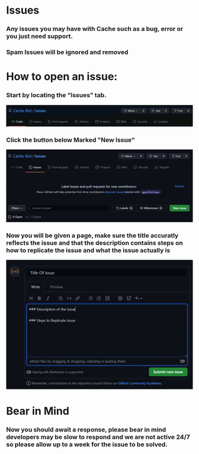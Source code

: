 # Issues
### Any issues you may have with Cache such as a bug, error or you just need support.
### Spam Issues will be ignored and removed

# How to open an issue:

### Start by locating the "Issues" tab.
![Tab](screenshots/tab.gif)

### Click the button below Marked "New Issue"
![Create](screenshots/create.gif)

### Now you will be given a page, make sure the title accuratly reflects the issue and that the description contains steps on how to replicate the issue and what the issue actually is

![Dscribe](screenshots/describe.gif)

# Bear in Mind
### Now you should await a response, please bear in mind developers may be slow to respond and we are not active 24/7 so please allow up to a week for the issue to be solved.
